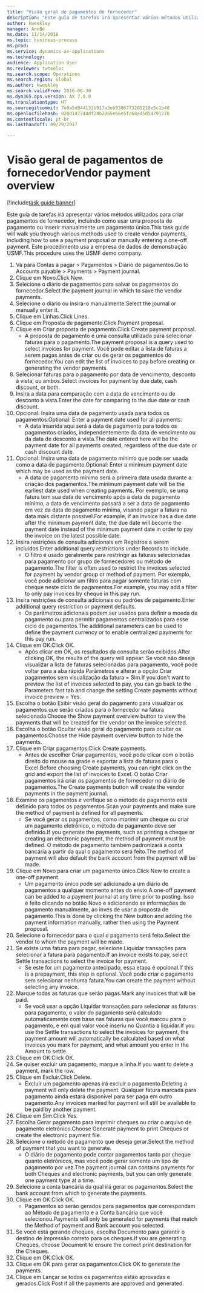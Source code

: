 ```yaml
--- 
title: "Visão geral de pagamentos de fornecedor"
description: "Este guia de tarefas irá apresentar vários métodos utilizados para criar pagamentos de fornecedor, incluindo como usar uma proposta de pagamento ou inserir manualmente um pagamento único."
author: kweekley
manager: AnnBe
ms.date: 11/14/2016
ms.topic: business-process
ms.prod: 
ms.service: dynamics-ax-applications
ms.technology: 
audience: Application User
ms.reviewer: twheeloc
ms.search.scope: Operations
ms.search.region: Global
ms.author: kweekley
ms.search.validFrom: 2016-06-30
ms.dyn365.ops.version: AX 7.0.0
ms.translationtype: HT
ms.sourcegitcommit: 7e0a5d044133b917a3eb9386773205218e5c1b40
ms.openlocfilehash: 020d147744df24b2065e66e5fc68ed5d5479127b
ms.contentlocale: pt-br
ms.lasthandoff: 09/29/2017

---
```

# <a name="vendor-payment-overview"></a><span data-ttu-id="27f1f-103">Visão geral de pagamentos de fornecedor</span><span class="sxs-lookup"><span data-stu-id="27f1f-103">Vendor payment overview</span></span>

[!include[task guide banner](../../includes/task-guide-banner.md)]

<span data-ttu-id="27f1f-104">Este guia de tarefas irá apresentar vários métodos utilizados para criar pagamentos de fornecedor, incluindo como usar uma proposta de pagamento ou inserir manualmente um pagamento único.</span><span class="sxs-lookup"><span data-stu-id="27f1f-104">This task guide will walk you through various methods used to create vendor payments, including how to use a payment proposal or manually entering a one-off payment.</span></span> <span data-ttu-id="27f1f-105">Este procedimento usa a empresa de dados de demonstração USMF.</span><span class="sxs-lookup"><span data-stu-id="27f1f-105">This procedure uses the USMF demo company.</span></span>

1. <span data-ttu-id="27f1f-106">Vá para Contas a pagar > Pagamentos > Diário de pagamentos.</span><span class="sxs-lookup"><span data-stu-id="27f1f-106">Go to Accounts payable > Payments > Payment journal.</span></span>
2. <span data-ttu-id="27f1f-107">Clique em Novo.</span><span class="sxs-lookup"><span data-stu-id="27f1f-107">Click New.</span></span>
3. <span data-ttu-id="27f1f-108">Selecione o diário de pagamentos para salvar os pagamentos do fornecedor.</span><span class="sxs-lookup"><span data-stu-id="27f1f-108">Select the payment journal in which to save the vendor payments.</span></span> 
4. <span data-ttu-id="27f1f-109">Selecione o diário ou insira-o manualmente.</span><span class="sxs-lookup"><span data-stu-id="27f1f-109">Select the journal or manually enter it.</span></span>
5. <span data-ttu-id="27f1f-110">Clique em Linhas.</span><span class="sxs-lookup"><span data-stu-id="27f1f-110">Click Lines.</span></span>
6. <span data-ttu-id="27f1f-111">Clique em Proposta de pagamento.</span><span class="sxs-lookup"><span data-stu-id="27f1f-111">Click Payment proposal.</span></span>
7. <span data-ttu-id="27f1f-112">Clique em Criar proposta de pagamento.</span><span class="sxs-lookup"><span data-stu-id="27f1f-112">Click Create payment proposal.</span></span>
    * <span data-ttu-id="27f1f-113">A proposta de pagamento é uma consulta utilizada para selecionar faturas para o pagamento.</span><span class="sxs-lookup"><span data-stu-id="27f1f-113">The payment proposal is a query used to select invoices for payment.</span></span> <span data-ttu-id="27f1f-114">Você pode editar a lista de faturas a serem pagas antes de criar ou de gerar os pagamentos do fornecedor.</span><span class="sxs-lookup"><span data-stu-id="27f1f-114">You can edit the list of invoices to pay before creating or generating the vendor payments.</span></span>  
8. <span data-ttu-id="27f1f-115">Selecionar faturas para o pagamento por data de vencimento, desconto à vista, ou ambos.</span><span class="sxs-lookup"><span data-stu-id="27f1f-115">Select invoices for payment by due date, cash discount, or both.</span></span> 
9. <span data-ttu-id="27f1f-116">Insira a data para comparação com a data de vencimento ou de desconto à vista.</span><span class="sxs-lookup"><span data-stu-id="27f1f-116">Enter the date for comparing to the due date or cash discount.</span></span> 
10. <span data-ttu-id="27f1f-117">Opcional: Insira uma data de pagamento usada para todos os pagamentos.</span><span class="sxs-lookup"><span data-stu-id="27f1f-117">Optional: Enter a payment date used for all payments.</span></span>
    * <span data-ttu-id="27f1f-118">A data inserida aqui será a data de pagamento para todos os pagamentos criados, independentemente da data de vencimento ou da data de desconto à vista.</span><span class="sxs-lookup"><span data-stu-id="27f1f-118">The date entered here will be the payment date for all payments created, regardless of the due date or cash discount date.</span></span>  
11. <span data-ttu-id="27f1f-119">Opcional: Insira uma data de pagamento mínimo que pode ser usada como a data de pagamento.</span><span class="sxs-lookup"><span data-stu-id="27f1f-119">Optional: Enter a minimum payment date which may be used as the payment date.</span></span>
    * <span data-ttu-id="27f1f-120">A data de pagamento mínimo será a primeira data usada durante a criação dos pagamentos.</span><span class="sxs-lookup"><span data-stu-id="27f1f-120">The minimum payment date will be the earliest date used when creating payments.</span></span> <span data-ttu-id="27f1f-121">Por exemplo, se uma fatura tem sua data de vencimento após a data de pagamento mínimo, a data de vencimento passará a ser a data de pagamento em vez da data de pagamento mínima, visando pagar a fatura na data mais distante possível.</span><span class="sxs-lookup"><span data-stu-id="27f1f-121">For example, if an invoice has a due date after the minimum payment date, the due date will become the payment date instead of the minimum payment date in order to pay the invoice on the latest possible date.</span></span>  
12. <span data-ttu-id="27f1f-122">Insira restrições de consulta adicionais em Registros a serem incluídos.</span><span class="sxs-lookup"><span data-stu-id="27f1f-122">Enter additional query restrictions under Records to include.</span></span>
    * <span data-ttu-id="27f1f-123">O filtro é usado geralmente para restringir as faturas selecionadas para pagamento por grupo de fornecedores ou método de pagamento.</span><span class="sxs-lookup"><span data-stu-id="27f1f-123">The filter is often used to restrict the invoices selected for payment by vendor group or method of payment.</span></span> <span data-ttu-id="27f1f-124">Por exemplo, você pode adicionar um filtro para pagar somente faturas com cheque neste ciclo de pagamentos.</span><span class="sxs-lookup"><span data-stu-id="27f1f-124">For example, you may add a filter to only pay invoices by cheque in this pay run.</span></span>  
13. <span data-ttu-id="27f1f-125">Insira restrições de consulta adicionais ou padrões de pagamento.</span><span class="sxs-lookup"><span data-stu-id="27f1f-125">Enter additional query restriction or payment defaults.</span></span> 
    * <span data-ttu-id="27f1f-126">Os parâmetros adicionais podem ser usados para definir a moeda de pagamento ou para permitir pagamentos centralizados para esse ciclo de pagamentos.</span><span class="sxs-lookup"><span data-stu-id="27f1f-126">The additional parameters can be used to define the payment currency or to enable centralized payments for this pay run.</span></span>  
14. <span data-ttu-id="27f1f-127">Clique em OK.</span><span class="sxs-lookup"><span data-stu-id="27f1f-127">Click OK.</span></span>
    * <span data-ttu-id="27f1f-128">Após clicar em OK, os resultados da consulta serão exibidos.</span><span class="sxs-lookup"><span data-stu-id="27f1f-128">After clicking OK, the results of the query will appear.</span></span> <span data-ttu-id="27f1f-129">Se você não deseja visualizar a lista de faturas selecionadas para pagamento, você pode voltar para a aba rápida Parâmetros e alterar a opção Criar pagamentos sem visualização da fatura = Sim.</span><span class="sxs-lookup"><span data-stu-id="27f1f-129">If you don't want to preview the list of invoices selected to pay, you can go back to the Parameters fast tab and change the setting Create payments without invoice preview = Yes.</span></span>  
15. <span data-ttu-id="27f1f-130">Escolha o botão Exibir visão geral do pagamento para visualizar os pagamentos que serão criados para o fornecedor na fatura selecionada.</span><span class="sxs-lookup"><span data-stu-id="27f1f-130">Choose the Show payment overview button to view the payments that will be created for the vendor on the invoice selected.</span></span>
16. <span data-ttu-id="27f1f-131">Escolha o botão Ocultar visão geral do pagamento para ocultar os pagamentos.</span><span class="sxs-lookup"><span data-stu-id="27f1f-131">Choose the Hide payment overview button to hide the payments.</span></span> 
17. <span data-ttu-id="27f1f-132">Clique em Criar pagamentos.</span><span class="sxs-lookup"><span data-stu-id="27f1f-132">Click Create payments.</span></span>
    * <span data-ttu-id="27f1f-133">Antes de escolher Criar pagamentos, você pode clicar com o botão direito do mouse na grade e exportar a lista de faturas para o Excel.</span><span class="sxs-lookup"><span data-stu-id="27f1f-133">Before choosing Create payments, you can right click on the grid and export the list of invoices to Excel.</span></span> <span data-ttu-id="27f1f-134">O botão Criar pagamentos irá criar os pagamentos de fornecedor no diário de pagamentos.</span><span class="sxs-lookup"><span data-stu-id="27f1f-134">The Create payments button will create the vendor payments in the payment journal.</span></span>  
18. <span data-ttu-id="27f1f-135">Examine os pagamentos e verifique se o método de pagamento está definido para todos os pagamentos.</span><span class="sxs-lookup"><span data-stu-id="27f1f-135">Scan your payments and make sure the method of payment is defined for all payments.</span></span> 
    * <span data-ttu-id="27f1f-136">Se você gerar os pagamentos, como imprimir um cheque ou criar um pagamento eletrônico, o método de pagamento deve ser definido.</span><span class="sxs-lookup"><span data-stu-id="27f1f-136">If you generate the payments, such as printing a cheque or creating an electronic payment, the method of payment must be defined.</span></span> <span data-ttu-id="27f1f-137">O método de pagamento também padronizará a conta bancária a partir da qual o pagamento será feito.</span><span class="sxs-lookup"><span data-stu-id="27f1f-137">The method of payment will also default the bank account from the payment will be made.</span></span>  
19. <span data-ttu-id="27f1f-138">Clique em Novo para criar um pagamento único.</span><span class="sxs-lookup"><span data-stu-id="27f1f-138">Click New to create a one-off payment.</span></span>
    * <span data-ttu-id="27f1f-139">Um pagamento único pode ser adicionado a um diário de pagamentos a qualquer momento antes do envio.</span><span class="sxs-lookup"><span data-stu-id="27f1f-139">A one-off payment can be added to a payment journal at any time prior to posting.</span></span> <span data-ttu-id="27f1f-140">Isso é feito clicando no botão Novo e adicionando as informações de pagamento manualmente, ao invés de usar a proposta de pagamento.</span><span class="sxs-lookup"><span data-stu-id="27f1f-140">This is done by clicking the New button and adding the payment information manually, rather then using the Payment proposal.</span></span>  
20. <span data-ttu-id="27f1f-141">Selecione o fornecedor para o qual o pagamento será feito.</span><span class="sxs-lookup"><span data-stu-id="27f1f-141">Select the vendor to whom the payment will be made.</span></span>
21. <span data-ttu-id="27f1f-142">Se existe uma fatura para pagar, selecione Liquidar transações para selecionar a fatura para pagamento.</span><span class="sxs-lookup"><span data-stu-id="27f1f-142">If an invoice exists to pay, select Settle transactions to select the invoice for payment.</span></span>
    * <span data-ttu-id="27f1f-143">Se este for um pagamento antecipado, essa etapa é opcional.</span><span class="sxs-lookup"><span data-stu-id="27f1f-143">If this is a prepayment, this step is optional.</span></span> <span data-ttu-id="27f1f-144">Você pode criar o pagamento sem selecionar nenhuma fatura.</span><span class="sxs-lookup"><span data-stu-id="27f1f-144">You can create the payment without selecting any invoice.</span></span>  
22. <span data-ttu-id="27f1f-145">Marque todas as faturas que serão pagas.</span><span class="sxs-lookup"><span data-stu-id="27f1f-145">Mark any invoices that will be paid.</span></span>
    * <span data-ttu-id="27f1f-146">Se você usar a opção Liquidar transações para selecionar as faturas para pagamento, o valor do pagamento será calculado automaticamente com base nas faturas que você marcou para o pagamento, e em qual valor você inseriu no Quantia a liquidar.</span><span class="sxs-lookup"><span data-stu-id="27f1f-146">If you use the Settle transactions to select the invoices for payment, the payment amount will automatically be calculated based on what invoices you mark for payment, and what amount you enter in the Amount to settle.</span></span>  
23. <span data-ttu-id="27f1f-147">Clique em OK.</span><span class="sxs-lookup"><span data-stu-id="27f1f-147">Click OK.</span></span>
24. <span data-ttu-id="27f1f-148">Se quiser excluir um pagamento, marque a linha.</span><span class="sxs-lookup"><span data-stu-id="27f1f-148">If you want to delete a payment, mark the row.</span></span>
25. <span data-ttu-id="27f1f-149">Clique em Excluir.</span><span class="sxs-lookup"><span data-stu-id="27f1f-149">Click Delete.</span></span>
    * <span data-ttu-id="27f1f-150">Excluir um pagamento apenas irá excluir o pagamento.</span><span class="sxs-lookup"><span data-stu-id="27f1f-150">Deleting a payment will only delete the payment.</span></span> <span data-ttu-id="27f1f-151">Qualquer fatura marcada para pagamento ainda estará disponível para ser paga em outro pagamento.</span><span class="sxs-lookup"><span data-stu-id="27f1f-151">Any invoices marked for payment will still be available to be paid by another payment.</span></span>  
26. <span data-ttu-id="27f1f-152">Clique em Sim.</span><span class="sxs-lookup"><span data-stu-id="27f1f-152">Click Yes.</span></span>
27. <span data-ttu-id="27f1f-153">Escolha Gerar pagamento para imprimir cheques ou criar o arquivo de pagamento eletrônico.</span><span class="sxs-lookup"><span data-stu-id="27f1f-153">Choose Generate payment to print Cheques or create the electronic payment file.</span></span>
28. <span data-ttu-id="27f1f-154">Selecione o método de pagamento que deseja gerar.</span><span class="sxs-lookup"><span data-stu-id="27f1f-154">Select the method of payment that you want to generate.</span></span>
    * <span data-ttu-id="27f1f-155">O diário de pagamento pode contar pagamentos tanto por cheque quanto eletrônicos, mas você pode gerar somente um tipo de pagamento por vez.</span><span class="sxs-lookup"><span data-stu-id="27f1f-155">The payment journal can contains payments for both Cheques and electronic payments, but you can only generate one payment type at a time.</span></span>  
29. <span data-ttu-id="27f1f-156">Selecione a conta bancária da qual irá gerar os pagamentos.</span><span class="sxs-lookup"><span data-stu-id="27f1f-156">Select the bank account from which to generate the payments.</span></span>
30. <span data-ttu-id="27f1f-157">Clique em OK.</span><span class="sxs-lookup"><span data-stu-id="27f1f-157">Click OK.</span></span>
    * <span data-ttu-id="27f1f-158">Pagamentos só serão gerados para pagamentos que correspondam ao Método de pagamento e a Conta bancária que você selecionou.</span><span class="sxs-lookup"><span data-stu-id="27f1f-158">Payments will only be generated for payments that match the Method of payment and Bank account you selected.</span></span>  
31. <span data-ttu-id="27f1f-159">Se você está gerando cheques, escolha Documento para garantir o destino de impressão correto para os cheques.</span><span class="sxs-lookup"><span data-stu-id="27f1f-159">If you are generating Cheques, choose Document to ensure the correct print destination for the Cheques.</span></span>
32. <span data-ttu-id="27f1f-160">Clique em OK.</span><span class="sxs-lookup"><span data-stu-id="27f1f-160">Click OK.</span></span>
33. <span data-ttu-id="27f1f-161">Clique em OK para gerar os pagamentos.</span><span class="sxs-lookup"><span data-stu-id="27f1f-161">Click OK to generate the payments.</span></span>
34. <span data-ttu-id="27f1f-162">Clique em Lançar se todos os pagamentos estão aprovadas e gerados.</span><span class="sxs-lookup"><span data-stu-id="27f1f-162">Click Post if all the payments are approved and generated.</span></span> 


